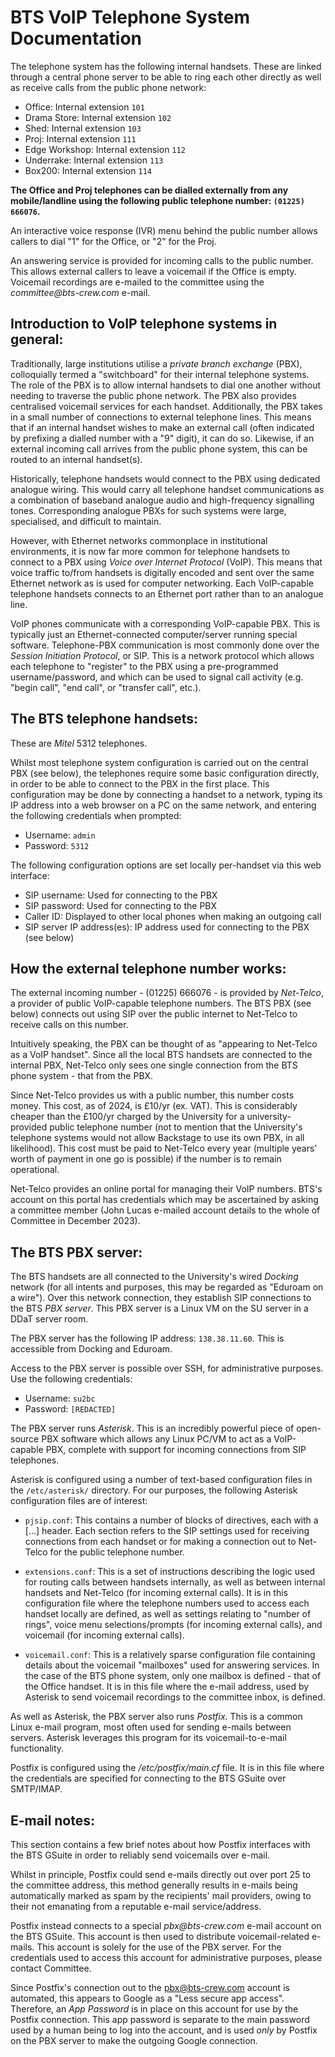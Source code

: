 BTS VoIP Telephone System Documentation
=======================================

The telephone system has the following internal handsets. These are linked through a central phone server
to be able to ring each other directly as well as receive calls from the public phone network:

- Office: Internal extension `101`
- Drama Store: Internal extension `102`
- Shed: Internal extension `103`
- Proj: Internal extension `111`
- Edge Workshop: Internal extension `112`
- Underrake: Internal extension `113`
- Box200: Internal extension `114`

**The Office and Proj telephones can be dialled externally from any mobile/landline using the following
public telephone number: `(01225) 666076`.**

An interactive voice response (IVR) menu behind the public number allows callers to dial "1" for the 
Office, or "2" for the Proj.

An answering service is provided for incoming calls to the public number. This allows external callers 
to leave a voicemail if the Office is empty. Voicemail recordings are e-mailed to the committee using 
the _committee@bts-crew.com_ e-mail.

Introduction to VoIP telephone systems in general:
--------------------------------------------------

Traditionally, large institutions utilise a _private branch exchange_ (PBX), colloquially termed a
"switchboard" for their internal telephone systems. The role of the PBX is to allow internal handsets to
dial one another without needing to traverse the public phone network. The PBX also provides centralised
voicemail services for each handset. Additionally, the PBX takes in a small number of connections to
external telephone lines. This means that if an internal handset wishes to make an external call
(often indicated by prefixing a dialled number with a "9" digit), it can do so. Likewise, if an external
incoming call arrives from the public phone system, this can be routed to an internal handset(s).

Historically, telephone handsets would connect to the PBX using dedicated analogue wiring. This would carry
all telephone handset communications as a combination of baseband analogue audio and high-frequency signalling
tones. Corresponding analogue PBXs for such systems were large, specialised, and difficult to maintain.

However, with Ethernet networks commonplace in institutional environments, it is now far more common for
telephone handsets to connect to a PBX using _Voice over Internet Protocol_ (VoIP). This means that voice
traffic to/from handsets is digitally encoded and sent over the same Ethernet network as is used for
computer networking. Each VoIP-capable telephone handsets connects to an Ethernet port rather than to an
analogue line.

VoIP phones communicate with a corresponding VoIP-capable PBX. This is typically just an Ethernet-connected
computer/server running special software. Telephone-PBX communication is most commonly done over the
_Session Initiation Protocol_, or SIP. This is a network protocol which allows each telephone to "register" 
to the PBX using a pre-programmed username/password, and which can be used to signal call activity (e.g. 
"begin call", "end call", or "transfer call", etc.).

The BTS telephone handsets:
---------------------------

These are _Mitel_ 5312 telephones.

Whilst most telephone system configuration is carried out on the central PBX (see below), the telephones
require some basic configuration directly, in order to be able to connect to the PBX in the first place.
This configuration may be done by connecting a handset to a network, typing its IP address into a web
browser on a PC on the same network, and entering the following credentials when prompted:

- Username: `admin`
- Password: `5312`

The following configuration options are set locally per-handset via this web interface:

- SIP username: Used for connecting to the PBX
- SIP password: Used for connecting to the PBX
- Caller ID: Displayed to other local phones when making an outgoing call
- SIP server IP address(es): IP address used for connecting to the PBX (see below)

How the external telephone number works:
----------------------------------------

The external incoming number - (01225) 666076 - is provided by _Net-Telco_, a provider of public
VoIP-capable telephone numbers. The BTS PBX (see below) connects out using SIP over the public internet 
to Net-Telco to receive calls on this number.

Intuitively speaking, the PBX can be thought of as "appearing to Net-Telco as a VoIP handset". Since
all the local BTS handsets are connected to the internal PBX, Net-Telco only sees one single connection
from the BTS phone system - that from the PBX.

Since Net-Telco provides us with a public number, this number costs money. This cost, as of 2024, is
£10/yr (ex. VAT). This is considerably cheaper than the £100/yr charged by the University for a
university-provided public telephone number (not to mention that the University's telephone systems
would not allow Backstage to use its own PBX, in all likelihood). This cost must be paid to Net-Telco
every year (multiple years' worth of payment in one go is possible) if the number is to remain
operational.

Net-Telco provides an online portal for managing their VoIP numbers. BTS's account on this portal
has credentials which may be ascertained by asking a committee member (John Lucas e-mailed account
details to the whole of Committee in December 2023).

The BTS PBX server:
-------------------

The BTS handsets are all connected to the University's wired _Docking_ network (for all intents and
purposes, this may be regarded as "Eduroam on a wire"). Over this network connection, they establish SIP
connections to the BTS _PBX server_. This PBX server is a Linux VM on the SU server in a DDaT server room.

The PBX server has the following IP address: `138.38.11.60`. This is accessible from Docking and Eduroam.

Access to the PBX server is possible over SSH, for administrative purposes. Use the following credentials:

- Username: `su2bc`
- Password: `[REDACTED]`

The PBX server runs _Asterisk_. This is an incredibly powerful piece of open-source PBX software which
allows any Linux PC/VM to act as a VoIP-capable PBX, complete with support for incoming connections from
SIP telephones.

Asterisk is configured using a number of text-based configuration files in the `/etc/asterisk/`
directory. For our purposes, the following Asterisk configuration files are of interest:

- `pjsip.conf`: This contains a number of blocks of directives, each with a [...] header. Each section
  refers to the SIP settings used for receiving connections from each handset or for making a connection
  out to Net-Telco for the public telephone number.
  
- `extensions.conf`: This is a set of instructions describing the logic used for routing calls between
  handsets internally, as well as between internal handsets and Net-Telco (for incoming external calls).
  It is in this configuration file where the telephone numbers used to access each handset locally are
  defined, as well as settings relating to "number of rings", voice menu selections/prompts (for incoming
  external calls), and voicemail (for incoming external calls).

- `voicemail.conf`: This is a relatively sparse configuration file containing details about the
  voicemail "mailboxes" used for answering services. In the case of the BTS phone system, only one
  mailbox is defined - that of the Office handset. It is in this file where the e-mail address, used by
  Asterisk to send voicemail recordings to the committee inbox, is defined.

As well as Asterisk, the PBX server also runs _Postfix_. This is a common Linux e-mail program, most
often used for sending e-mails between servers. Asterisk leverages this program for its
voicemail-to-e-mail functionality.

Postfix is configured using the _/etc/postfix/main.cf_ file. It is in this file where the credentials
are specified for connecting to the BTS GSuite over SMTP/IMAP.

E-mail notes:
-------------

This section contains a few brief notes about how Postfix interfaces with the BTS GSuite in order to
reliably send voicemails over e-mail.

Whilst in principle, Postfix could send e-mails directly out over port 25 to the committee address, this
method generally results in e-mails being automatically marked as spam by the recipients' mail providers, 
owing to their not emanating from a reputable e-mail service/address.

Postfix instead connects to a special _pbx@bts-crew.com_ e-mail account on the BTS GSuite. This account
is then used to distribute voicemail-related e-mails. This account is solely for the use of the PBX server.
For the credentials used to access this account for administrative purposes, please contact Committee.

Since Postfix's connection out to the pbx@bts-crew.com account is automated, this appears to Google as
a "Less secure app access". Therefore, an _App Password_ is in place on this account for use by the Postfix
connection. This app password is separate to the main password used by a human being to log into the account,
and is used _only_ by Postfix on the PBX server to make the outgoing Google connection.
